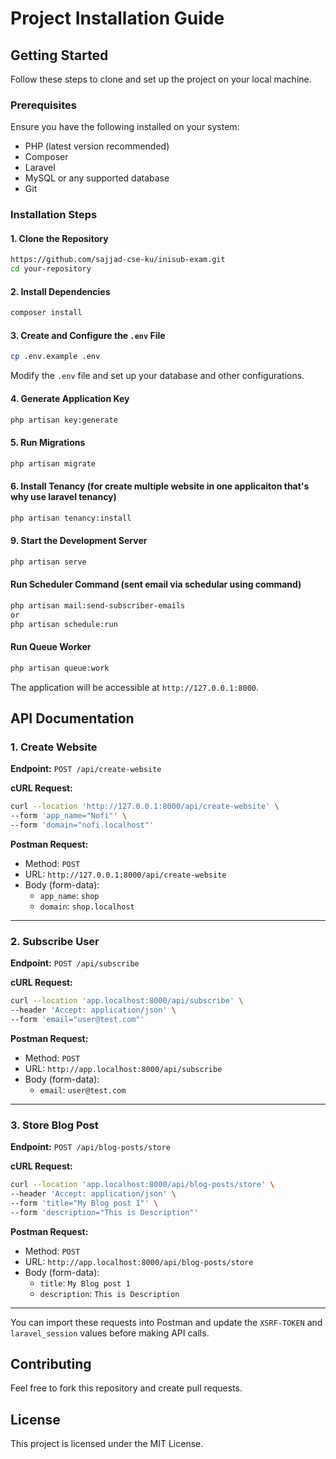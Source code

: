 # Project Installation Guide

## Getting Started

Follow these steps to clone and set up the project on your local machine.

### Prerequisites
Ensure you have the following installed on your system:
- PHP (latest version recommended)
- Composer
- Laravel
- MySQL or any supported database
- Git

### Installation Steps

#### 1. Clone the Repository
```sh
https://github.com/sajjad-cse-ku/inisub-exam.git
cd your-repository
```

#### 2. Install Dependencies
```sh
composer install
```

#### 3. Create and Configure the `.env` File
```sh
cp .env.example .env
```
Modify the `.env` file and set up your database and other configurations.

#### 4. Generate Application Key
```sh
php artisan key:generate
```

#### 5. Run Migrations
```sh
php artisan migrate
```

#### 6. Install Tenancy (for create multiple website in one applicaiton that's why use laravel tenancy)
```sh
php artisan tenancy:install
```
#### 9. Start the Development Server
```sh
php artisan serve
```

#### Run Scheduler Command (sent email via schedular using command)
```sh
php artisan mail:send-subscriber-emails
or
php artisan schedule:run
```

#### Run Queue Worker
```sh
php artisan queue:work
```


The application will be accessible at `http://127.0.0.1:8000`.


## API Documentation

### 1. Create Website
**Endpoint:** `POST /api/create-website`

**cURL Request:**
```sh
curl --location 'http://127.0.0.1:8000/api/create-website' \
--form 'app_name="Nofi"' \
--form 'domain="nofi.localhost"'
```

**Postman Request:**
- Method: `POST`
- URL: `http://127.0.0.1:8000/api/create-website`
- Body (form-data):
  - `app_name`: `shop`
  - `domain`: `shop.localhost`

---

### 2. Subscribe User
**Endpoint:** `POST /api/subscribe`

**cURL Request:**
```sh
curl --location 'app.localhost:8000/api/subscribe' \
--header 'Accept: application/json' \
--form 'email="user@test.com"'
```

**Postman Request:**
- Method: `POST`
- URL: `http://app.localhost:8000/api/subscribe`
- Body (form-data):
  - `email`: `user@test.com`

---

### 3. Store Blog Post
**Endpoint:** `POST /api/blog-posts/store`

**cURL Request:**
```sh
curl --location 'app.localhost:8000/api/blog-posts/store' \
--header 'Accept: application/json' \
--form 'title="My Blog post 1"' \
--form 'description="This is Description"'
```

**Postman Request:**
- Method: `POST`
- URL: `http://app.localhost:8000/api/blog-posts/store`
- Body (form-data):
  - `title`: `My Blog post 1`
  - `description`: `This is Description`

---

You can import these requests into Postman and update the `XSRF-TOKEN` and `laravel_session` values before making API calls.




## Contributing
Feel free to fork this repository and create pull requests.

## License
This project is licensed under the MIT License.

